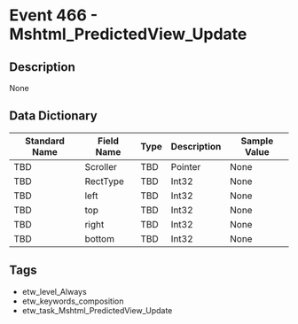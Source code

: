 # Event 466 - Mshtml_PredictedView_Update

## Description
None

## Data Dictionary
|Standard Name|Field Name|Type|Description|Sample Value|
|---|---|---|---|---|
|TBD|Scroller|TBD|Pointer|None|None|
|TBD|RectType|TBD|Int32|None|None|
|TBD|left|TBD|Int32|None|None|
|TBD|top|TBD|Int32|None|None|
|TBD|right|TBD|Int32|None|None|
|TBD|bottom|TBD|Int32|None|None|

## Tags
* etw_level_Always
* etw_keywords_composition
* etw_task_Mshtml_PredictedView_Update